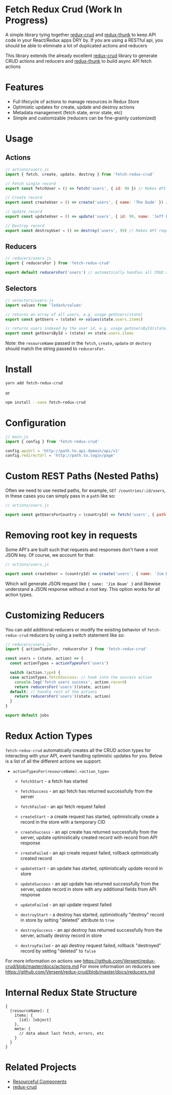 # Fetch Redux Crud (Work In Progress)

A simple library tying together [redux-crud](https://github.com/Versent/redux-crud) and [redux-thunk](https://github.com/reduxjs/redux-thunk) to keep API code in your React/Redux apps DRY by. If you are using a RESTful api, you should be able to eliminate a lot of duplicated actions and reducers

This library extends the already excellent [redux-crud](https://github.com/Versent/redux-crud) library to generate CRUD actions and reducers and [redux-thunk](https://github.com/reduxjs/redux-thunk) to build async API fetch actions

# Features

- Full lifecycle of actions to manage resources in Redux Store
- Optimistic updates for create, update and destroy actions
- Metadata management (fetch state, error state, etc)
- Simple and customizable (reducers can be fine-grainly customized)

# Usage

## Actions

```javascript
// actions/users.js
import { fetch, create, update, destroy } from 'fetch-redux-crud'

// Fetch single record
export const fetchUser = () => fetch('users', { id: 99 }) // Makes API request to GET /users/99

// Create record
export const createUser = () => create('users', { name: 'The Dude' }) // Makes API request to POST /users/99

// Update record 
export const updateUser = () => update('users', { id: 99, name: 'Jeff Lebowski' }) // Makes API request to PATCH /users/98

// Destroy record
export const destroyUser = () => destroy('users', 99) // Makes API request to DELETE /users/99
```

## Reducers

```javascript
// reducers/users.js
import { reducersFor } from 'fetch-redux-crud'

export default reducersFor('users') // automatically handles all CRUD actions for users
```

## Selectors

```javascript
// selectors/users.js
import values from 'lodash/values'

// returns an array of all users, e.g. usage getUsers(state)
export const getUsers = (state) => values(state.users.items)

// returns users indexed by the user id, e.g. usage getUsersById(state)[1] <- gets user with id 1
export const getUsersById = (state) => state.users.items
```
Note: the `resourceName` passed in the `fetch`, `create`, `update` or `destory` should match the string passed to `reducersFor`.

# Install

```bash
yarn add fetch-redux-crud
```

or

```bash
npm install --save fetch-redux-crud
```

# Configuration

```javascript
// main.js
import { config } from 'fetch-redux-crud'

config.apiUrl = 'http://path.to.api.domain/api/v1'
config.redirectUrl = 'http://path.to.login/page'
```

# Custom REST Paths (Nested Paths)

Often we need to use nested paths, for example, `GET /countries/:id/users`, in these cases you can simply pass in a `path` like so:

```javascript
// actions/users.js

export const getUsersForCountry = (countryId) => fetch('users', { path: `/countries/${countryId}/users` })
```

# Removing root key in requests

Some API's are built such that requests and responses don't have a root JSON key. Of course, we account for that:

```javascript
// actions/users.js

export const createUser = (countryId) => create('users', { name: 'Jim Beam' }, { key: false })
```

Which will generate JSON request like `{ name: 'Jim Beam' }` and likewise understand a JSON response without a root key. This option works for all action types.

# Customizing Reducers

You can add additional reducers or modify the existing behavior of `fetch-redux-crud` reducers by using a switch statement like so:

```javascript
// reducers/users.js
import { actionTypesFor, reducersFor } from 'fetch-redux-crud'

const users = (state, action) => {
  const actionTypes = actionTypesFor('users')

  switch (action.type) {
  case actionTypes.fetchSuccess: // hook into the success action
    console.log('fetch users success', action.record)
    return reducersFor('users')(state, action)
  default: // handle rest of the actions
    return reducersFor('users')(state, action)
  }
}

export default jobs
```

# Redux Action Types

`fetch-redux-crud` automatically creates all the CRUD action types for interacting with your API, event handling optimistic updates for you. Below is a list of all the different actions we support:

- `actionTypesFor(resourceName).<action_type>`
     - `fetchStart` - a fetch has started
     - `fetchSuccess` - an api fetch has returned successfully from the server
     - `fetchFailed` - an api fetch request failed
     
     - `createStart` - a create request has started, optimistically create a record in the store with a temporary CID
     - `createSuccess` - an api create has returned successfully from the server, update optimistically created record with record from API response
     - `createFailed` - an api create request failed, rollback optimistically created record

     - `updateStart` - an update has started, optimistically update record in store
     - `updateSuccess` - an api update has returned successfully from the server, update record in store with any additional fields from API response
     - `updateFailed` - an api update request failed
     
     - `destroyStart` - a destroy has started, optimistically "destroy" record in store by setting "deleted" attribute to `true`
     - `destroySuccess` - an api destroy has returned successfully from the server, actually destroy record in store 
     - `destroyFailed` - an api destroy request failed, rollback "destroyed" record by setting "deleted" to `false`

For more information on actions see https://github.com/Versent/redux-crud/blob/master/docs/actions.md
For more information on reducers see https://github.com/Versent/redux-crud/blob/master/docs/reducers.md
     
# Internal Redux State Structure

```
{
  [resourceName]: {
    items: {
      [id]: [object]
    },
    meta: {
      // data about last fetch, errors, etc
    }
  }
}
```

# Related Projects

* [Resourceful Components](https://github.com/mattvague/resourceful-components)
* [redux-crud](https://github.com/Versent/redux-crud)
